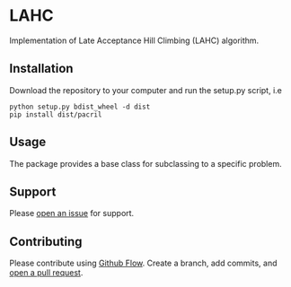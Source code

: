# LAHC

Implementation of Late Acceptance Hill Climbing (LAHC) algorithm.

## Installation

Download the repository to your computer and run the setup.py script, i.e

    python setup.py bdist_wheel -d dist
    pip install dist/pacril


## Usage

The package provides a base class for subclassing to a specific problem.

## Support

Please [open an issue](https://github.com/Gunnstein/lahc/issues/new) for support.

## Contributing

Please contribute using [Github Flow](https://guides.github.com/introduction/flow/). Create a branch, add commits, and [open a pull request](https://github.com/Gunnstein/lahc/compare/).
